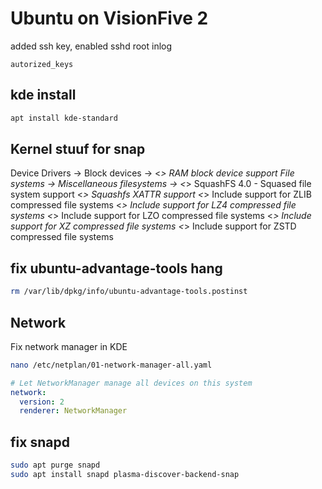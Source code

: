 # Ubuntu on VisionFive 2

added ssh key, enabled sshd root inlog

`autorized_keys`

## kde install

```bash
apt install kde-standard
```

## Kernel stuuf for snap

Device Drivers -> 
    Block devices -> 
      <*> RAM block device support
File systems  -> 
    Miscellaneous filesystems ->
      <*> SquashFS 4.0 - Squased file system support
      <*> Squashfs XATTR support
      <*> Include support for ZLIB compressed file systems
      <*> Include support for LZ4 compressed file systems
      <*> Include support for LZO compressed file systems
      <*> Include support for XZ compressed file systems
      <*> Include support for ZSTD compressed file systems

## fix ubuntu-advantage-tools hang

```bash
rm /var/lib/dpkg/info/ubuntu-advantage-tools.postinst
```

## Network

Fix network manager in KDE

```bash
nano /etc/netplan/01-network-manager-all.yaml
```

```yaml
# Let NetworkManager manage all devices on this system
network:
  version: 2
  renderer: NetworkManager
```

## fix snapd

```bash
sudo apt purge snapd
sudo apt install snapd plasma-discover-backend-snap
```
